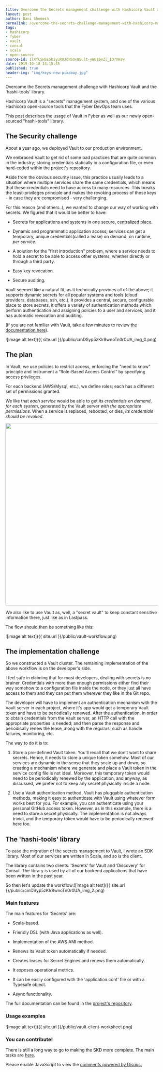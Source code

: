 ```yaml
---
title: Overcome the Secrets management challenge with Hashicorp Vault and the hashi-tools library.
layout: post
author: Dani Shemesh
permalink: /overcome-the-secrets-challenge-management-with-hashicorp-vault-and-the-hashi-tools-library.-/
tags:
- hashicorp
- fyber
- vault
- consul
- scala
- open-source
source-id: 1lXfCSHSE5biyuR0JdN5Ox8Sult-yWBz6vZl_IO7XHsw
date: 2019-10-18 14:15:45
published: true
header-img: "img/keys-new-pixabay.jpg"
---
```

Overcome the Secrets management challenge with Hashicorp Vault and the 'hashi-tools' library. 

Hashicorp Vault is a "secrets" management system, and one of the various Hashicorp open-source tools that the Fyber DevOps team uses. 

This post describes the usage of Vault in Fyber as well as our newly open-sourced "hashi-tools" library. 

## **The Security challenge**

About a year ago, we deployed Vault to our production environment. 

We embraced Vault to get rid of some bad practices that are quite common in the industry; storing credentials statically in a configuration file, or even hard-coded within the project's repository. 

Aside from the obvious security issue, this practice usually leads to a situation where multiple services share the same credentials, which means that these credentials need to have access to many resources. This breaks the least-privileges principle and makes the revoking process of these keys - in case they are compromised - very challenging.

For this reason (and others..), we wanted to change our way of working with secrets. We figured that it would be better to have:

* Secrets for applications and systems in one secure, centralized place.

* Dynamic and programmatic application access; services can get a temporary, unique credentials(called a lease) on demand, on runtime, *per service*.

* A solution for the "first introduction" problem, where a service needs to hold a secret to be able to access other systems, whether directly or through a third party.

* Easy key revocation. 

* Secure auditing.

Vault seemed like a natural fit, as it technically provides all of the above; it supports dynamic secrets for all popular systems and tools (cloud providers, databases, ssh, etc.), it provides a central, secure, configurable place to store secrets, it offers a variety of authentication methods which perform authentication and assigning policies to a user and services, and it has automatic revocation and auditing. 

(If you are not familiar with Vault, take a few minutes to review [the documentation here](https://www.vaultproject.io/)).

![image alt text]({{ site.url }}/public/cmDSyp5zKlr8wnoTn0r0UA_img_0.png)

## **The plan**

In Vault, we use policies to restrict access, enforcing the "need to know" principle and instrument a “Role-Based Access Control” by specifying access privileges. 

For each backend (AWS/Mysql, etc.), we define roles; each has a different set of permissions granted.

We like that *each service* would be able to get *its credentials on demand*, *for each system*, generated by the Vault server *with the appropriate permissions*. When a service is replaced, rebooted, or dies, *its credentials should be revoked*. 

<img src="{{ site.url }}/public/cmDSyp5zKlr8wnoTn0r0UA_img_1.png" height = '600'>

We also like to use Vault as, well, a "secret vault" to keep constant sensitive information there, just like as in Lastpass. 

The flow should then be something like this:

![image alt text]({{ site.url }}/public/vault-workflow.png)


## **The implementation challenge**

So we constructed a Vault cluster. The remaining implementation of the above workflow is on the developer's side.

I feel safe in claiming that for most developers, dealing with secrets is no brainer. Credentials with more than enough permissions either find their way somehow to a configuration file inside the node, or they just all have access to them and they can put them wherever they like in the Git repo.

The developer will have to implement an authentication mechanism with the Vault server in each project, where it's app would get a temporary Vault token and have to be periodically renewed. After the authentication, in order to obtain credentials from the Vault server, an HTTP call with the appropriate properties is needed; and then parse the response and periodically renew the lease, along with the regulars, such as handle failures, monitoring, etc. 

 The way to do it is to:

1. Store a pre-defined Vault token. You'll recall that we don’t want to share secrets. Hence, it needs to store a unique token somehow. Most of our services are dynamic in the sense that they scale up and down, so creating a mechanism where we generate and place a Vault token in the service config file is not ideal. Moreover, this temporary token would need to be periodically renewed by the application, and anyway, as discussed, we prefer not to keep any secret physically inside a node. 

2. Use a Vault authentication method. Vault has pluggable authentication methods, making it easy to authenticate with Vault using whatever form works best for you. For example,  you can authenticate using your personal GitHub access token. However, as in this example, there is a need to store a secret physically. The implementation is not always trivial, and the temporary token would have to be periodically renewed here too.

## **The 'hashi-tools' library**

To ease the migration of the secrets management to Vault, I wrote an SDK library. Most of our services are written in Scala, and so is the client. 

The library contains two clients: 'Secrets' for Vault and ‘Discovery’ for Consul. The library is used by all of our backend applications that have been written in the past year.

So then let's update the workflow:![image alt text]({{ site.url }}/public/cmDSyp5zKlr8wnoTn0r0UA_img_2.png)

### Main features

The main features for 'Secrets' are: 

* Scala-based.

* Friendly DSL (with Java applications as well).

* Implementation of the AWS AMI method.

* Renews its Vault token automatically if needed.

* Creates leases for Secret Engines and renews them automatically.

* It exposes operational metrics.

* It can be easily configured with the 'application.conf' file or with a Typesafe object.

* Async functionality.

The full documentation can be found in the [project's repository](https://github.com/FyberEngineers/hashi-tools).

### Usage examples

![image alt text]({{ site.url }}/public/vault-client-worksheet.png)

<script src="https://gist.github.com/FullGC/8e268f8e9f82a6e415113de5b5681bd5.js"></script>

### You can contribute!

There is still a long way to go to making the SKD more complete. The main tasks are [here](https://github.com/FyberEngineers/hashi-tools/issues).

<div id="disqus_thread"></div>
<script>

/**
*  RECOMMENDED CONFIGURATION VARIABLES: EDIT AND UNCOMMENT THE SECTION BELOW TO INSERT DYNAMIC VALUES FROM YOUR PLATFORM OR CMS.
*  LEARN WHY DEFINING THESE VARIABLES IS IMPORTANT: https://disqus.com/admin/universalcode/#configuration-variables*/
var disqus_config = function () {
this.page.url = "https://fullgc.github.io/overcome-the-secrets-challenge-management-with-hashicorp-vault-and-the-hashi-tools-library/"
this.page.identifier = terraform-validation
};
(function() { // DON'T EDIT BELOW THIS LINE
var d = document, s = d.createElement('script');
s.src = 'https://FullGC.disqus.com/embed.js';
s.setAttribute('data-timestamp', +new Date());
(d.head || d.body).appendChild(s);
})();
</script>
<noscript>Please enable JavaScript to view the <a href="https://disqus.com/?ref_noscript">comments powered by Disqus.</a></noscript>